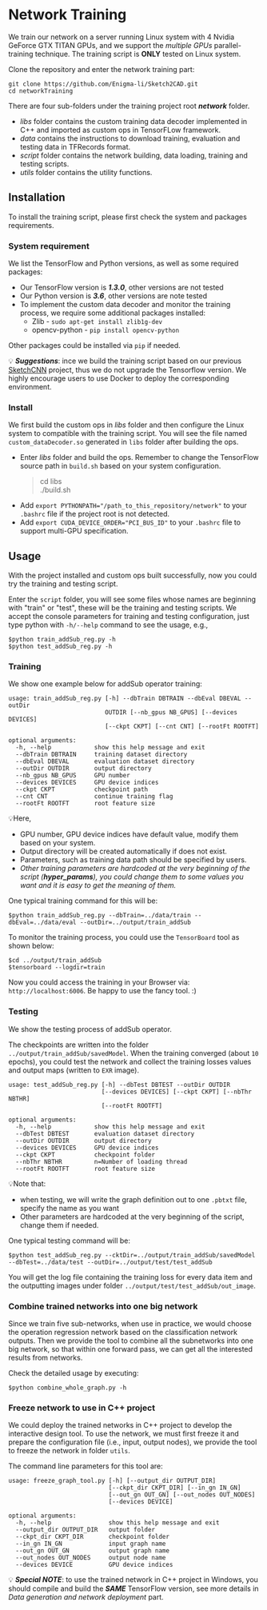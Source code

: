 # Network Training

We train our network on a server running Linux system with 4 Nvidia GeForce GTX TITAN GPUs, and we support the *multiple GPUs* parallel-training technique. The training script is **ONLY** tested on Linux system.

Clone the repository and enter the network training part:

    git clone https://github.com/Enigma-li/Sketch2CAD.git
    cd networkTraining

There are four sub-folders under the training project root ***network*** folder.
* *libs* folder contains the custom training data decoder implemented in C++ and imported as custom ops in TensorFLow framework.
* *data* contains the instructions to download training, evaluation and testing data in TFRecords format.
* *script* folder contains the network building, data loading, training and testing scripts.
* *utils* folder contains the utility functions.


## Installation

To install the training script, please first check the system and packages requirements.

### System requirement

We list the TensorFlow and Python versions, as well as some required packages:

* Our TensorFlow version is ***1.3.0***, other versions are not tested
* Our Python version is ***3.6***, other versions are note tested
* To implement the custom data decoder and monitor the training process, we require some additional packages installed:
  * Zlib - `sudo apt-get install zlib1g-dev`
  * opencv-python - `pip install opencv-python`

Other packages could be installed via `pip` if needed.

💡 ***Suggestions***: ince we build the training script based on our previous [SketchCNN](https://github.com/Enigma-li/SketchCNN) project, thus we do not upgrade the Tensorflow version. We highly encourage users to use Docker to deploy the corresponding environment.

### Install

We first build the custom ops in *libs* folder and then configure the Linux system to compatible with the training script. You will see the file named `custom_dataDecoder.so` generated in `libs` folder after building the ops.

* Enter *libs* folder and build the ops. Remember to change the TensorFlow source path in `build.sh` based on your system configuration.
  > cd libs <br /> ./build.sh
* Add `export PYTHONPATH="/path_to_this_repository/network"` to your `.bashrc` file if the project root is not detected.
* Add `export CUDA_DEVICE_ORDER="PCI_BUS_ID"` to your `.bashrc` file to support multi-GPU specification.

## Usage
With the project installed and custom ops built successfully, now you could try the training and testing script.

Enter the `script` folder, you will see some files whose names are beginning with "train" or "test", these will be the training and testing scripts. We accept the console parameters for training and testing configuration, just type python with `-h/--help` command to see the usage, e.g., 

    $python train_addSub_reg.py -h
    $python test_addSub_reg.py -h 

### Training

We show one example below for addSub operator training:

    usage: train_addSub_reg.py [-h] --dbTrain DBTRAIN --dbEval DBEVAL --outDir
                               OUTDIR [--nb_gpus NB_GPUS] [--devices DEVICES]
                               [--ckpt CKPT] [--cnt CNT] [--rootFt ROOTFT]						 
                                                                       
    optional arguments:                                            
      -h, --help         	show this help message and exit
      --dbTrain DBTRAIN  	training dataset directory
      --dbEval DBEVAL    	evaluation dataset directory
      --outDir OUTDIR    	output directory
      --nb_gpus NB_GPUS  	GPU number
      --devices DEVICES  	GPU device indices
	  --ckpt CKPT        	checkpoint path
	  --cnt CNT          	continue training flag
      --rootFt ROOTFT    	root feature size

💡Here, 
* GPU number, GPU device indices have default value, modify them based on your system. 
* Output directory will be created automatically if does not exist. 
* Parameters, such as training data path should be specified by users.
* *Other training parameters are hardcoded at the very beginning of the script (**hyper_params**), you could change them to some values you want and it is easy to get the meaning of them.*

One typical training command for this will be:

    $python train_addSub_reg.py --dbTrain=../data/train --dbEval=../data/eval --outDir=../output/train_addSub

To monitor the training process, you could use the `TensorBoard` tool as shown below:

    $cd ../output/train_addSub
    $tensorboard --logdir=train
    
Now you could access the training in your Browser via: `http://localhost:6006`. Be happy to use the fancy tool. :)


### Testing
We show the testing process of addSub operator.

The checkpoints are written into the folder `../output/train_addSub/savedModel`. When the training converged (about `10` epochs), you could test the network and collect the training losses values and output maps (written to `EXR` image).

    usage: test_addSub_reg.py [-h] --dbTest DBTEST --outDir OUTDIR
                              [--devices DEVICES] [--ckpt CKPT] [--nbThr NBTHR]
							  [--rootFt ROOTFT]
                                                                             
    optional arguments:                                                      
      -h, --help         	show this help message and exit
      --dbTest DBTEST    	evaluation dataset directory
      --outDir OUTDIR    	output directory 
      --devices DEVICES  	GPU device indices
      --ckpt CKPT        	checkpoint folder                            
      --nbThr NBTHR      	n=Number of loading thread                                           
      --rootFt ROOTFT    	root feature size

💡Note that:
* when testing, we will write the graph definition out to one `.pbtxt` file, specify the name as you want
* Other parameters are hardcoded at the very beginning of the script, change them if needed.

One typical testing command will be:

    $python test_addSub_reg.py --cktDir=../output/train_addSub/savedModel --dbTest=../data/test --outDir=../output/test/test_addSub

You will get the log file containing the training loss for every data item and the outputting images under folder `../output/test/test_addSub/out_image`.

### Combine trained networks into one big network
Since we train five sub-networks, when use in practice, we would choose the operation regression network based on the classification network outputs. Then we provide the tool to combine all the subnetworks into one big network, so that within one forward pass, we can get all the interested results from networks.

Check the detailed usage by executing:
	
	$python combine_whole_graph.py -h
	

### Freeze network to use in C++ project

We could deploy the trained networks in C++ project to develop the interactive design tool. To use the network, we must first freeze it and prepare the configuration file (i.e., input, output nodes), we provide the tool to freeze the network in folder `utils`.

The command line parameters for this tool are:

    usage: freeze_graph_tool.py [-h] [--output_dir OUTPUT_DIR]
								[--ckpt_dir CKPT_DIR] [--in_gn IN_GN]
								[--out_gn OUT_GN] [--out_nodes OUT_NODES]
								[--devices DEVICE]								
                                                                         
    optional arguments:                                                
      -h, --help            	show this help message and exit
      --output_dir OUTPUT_DIR   output folder
      --ckpt_dir CKPT_DIR   	checkpoint folder
      --in_gn IN_GN         	input graph name
      --out_gn OUT_GN       	output graph name
      --out_nodes OUT_NODES     output node name
	  --devices DEVICE      	GPU device indices 

💡 ***Special NOTE***: to use the trained network in C++ project in Windows, you should compile and build the ***SAME*** TensorFlow version, see more details in *Data generation and network deployment* part.


